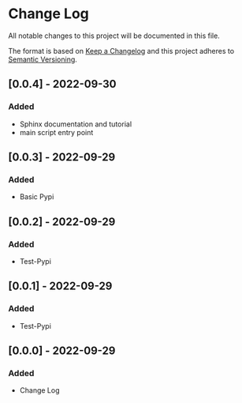 # Change Log

All notable changes to this project will be documented in this file.

The format is based on [Keep a Changelog](http://keepachangelog.com/)
and this project adheres to [Semantic Versioning](http://semver.org/).

## [0.0.4] - 2022-09-30

### Added
- Sphinx documentation and tutorial
- main script entry point

## [0.0.3] - 2022-09-29

### Added
- Basic Pypi

## [0.0.2] - 2022-09-29

### Added
- Test-Pypi

## [0.0.1] - 2022-09-29

### Added
- Test-Pypi

## [0.0.0] - 2022-09-29

### Added
- Change Log